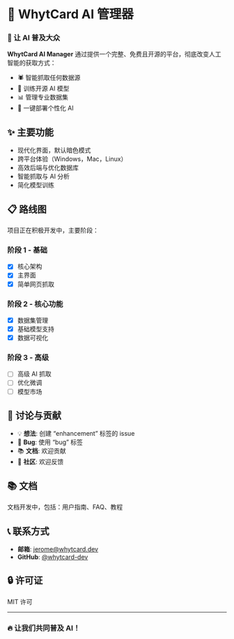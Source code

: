 # 🚀 WhytCard AI 管理器

### 🤖 让 AI 普及大众

**WhytCard AI Manager** 通过提供一个完整、免费且开源的平台，彻底改变人工智能的获取方式：

- 🕷️ 智能抓取任何数据源
- 🤖 训练开源 AI 模型
- 📊 管理专业数据集
- 🚀 一键部署个性化 AI

## ✨ 主要功能

- 现代化界面，默认暗色模式
- 跨平台体验（Windows，Mac，Linux）
- 高效后端与优化数据库
- 智能抓取与 AI 分析
- 简化模型训练

## 📋 路线图

项目正在积极开发中，主要阶段：

### 阶段 1 - 基础
- [x] 核心架构
- [x] 主界面
- [x] 简单网页抓取

### 阶段 2 - 核心功能
- [x] 数据集管理
- [x] 基础模型支持
- [x] 数据可视化

### 阶段 3 - 高级
- [ ] 高级 AI 抓取
- [ ] 优化微调
- [ ] 模型市场

## 💬 讨论与贡献

- 💡 **想法**: 创建 “enhancement” 标签的 issue
- 🐛 **Bug**: 使用 “bug” 标签
- 📚 **文档**: 欢迎贡献
- 🤝 **社区**: 欢迎反馈

## 📚 文档

文档开发中，包括：用户指南、FAQ、教程

## 📞 联系方式

- **邮箱**: jerome@whytcard.dev
- **GitHub**: [@whytcard-dev](https://github.com/whytcard-dev)

## 🔒 许可证

MIT 许可

---

### 🔥 让我们共同普及 AI！
